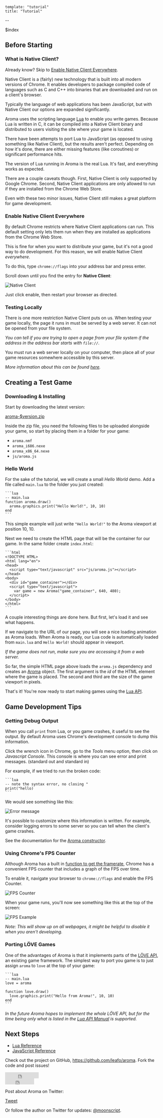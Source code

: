     template: "tutorial"
    title: "Tutorial"
--
<div class="index">$index</div>

## Before Starting

### What is Native Client?

Already know? Skip to [Enable Native Client Everywhere](#enable_native_client_everywhere).

Native Client is a (fairly) new technology that is built into all modern
versions of Chrome. It enables developers to package compiled code of languages
such as C and C++ into binaries that are downloaded and run on a client's
browser.

Typically the language of web applications has been JavaScript, but with Native
Client our options are expanded significantly.

Aroma uses the scripting language [Lua][2] to enable you write games. Because
Lua is written in C, it can be compiled into a Native Client binary and
distributed to users visiting the site where your game is located.

There have been attempts to port Lua to JavaScript (as opposed to using
something like Native Client), but the results aren't perfect. Depending on how
it's done, there are either missing features (like coroutines) or significant
performance hits.

The version of Lua running in Aroma is the real Lua. It's fast, and everything
works as expected.

There are a couple caveats though. First, Native Client is only supported by
Google Chrome. Second, Native Client applications are only allowed to run if
they are installed from the Chrome Web Store.

Even with these two minor issues, Native Client still makes a great platform
for game development.

  [2]: http://www.lua.org

### Enable Native Client Everywhere

By default Chrome restricts where Native Client applications can run. This
default setting only lets them run when they are installed as applications from
the Chrome Web Store.

This is fine for when you want to distribute your game, but it's not a good way
to do development. For this reason, we will enable Native Client *everywhere*.

To do this, type `chrome://flags` into your address bar and press enter.

Scroll down until you find the entry for **Native Client**:

<img src="$root/img/tutorial-1.png" alt="Native Client" />

Just click enable, then restart your browser as directed.

### Testing Locally

There is one more restriction Native Client puts on us. When testing your game
locally, the page it runs in must be served by a web server. It can not be
opened from your file system.

*You can tell if you are trying to open a page from your file system if the
address in the address bar starts with `file://`.*

You must run a web server locally on your computer, then place all of your game
resources somewhere accessible by this server.

*More information about this can be found
[here](https://developers.google.com/native-client/devguide/devcycle/running#Local).*

## Creating a Test Game

### Downloading & Installing

Start by downloading the latest version:

<div><a href="$root/bin/aroma-$version.zip">aroma-$version.zip</a></div>

Inside the zip file, you need the following files to be uploaded alongside your
game, so start by placing them in a folder for your game:

 * `aroma.nmf`
 * `aroma_i686.nexe`
 * `aroma_x86_64.nexe`
 * `js/aroma.js`

### Hello World

For the sake of the tutorial, we will create a small *Hello World* demo. Add a
file called `main.lua` to the folder you just created:

    ```lua
    -- main.lua
    function aroma.draw()
      aroma.graphics.print("Hello World!", 10, 10)
    end
    ```

This simple example will just write `"Hello World!"` to the Aroma viewport at
position 10, 10.

Next we need to create the HTML page that will be the container for our game.
In the same folder create `index.html`:

    ```html
    <!DOCTYPE HTML>
    <html lang="en">
    <head>
      <script type="text/javascript" src="js/aroma.js"></script>
    </head>
    <body>
      <div id="game_container"></div>
      <script type="text/javascript">
        var game = new Aroma("game_container", 640, 480);
      </script>
    </body>
    </html>
    ```

A couple interesting things are done here. But first, let's load it and
see what happens.

If we navigate to the URL of our page, you will see a nice loading animation as
Aroma loads. When Aroma is ready, our Lua code is automatically loaded from
`main.lua` and `Hello World!` should appear in viewport.

*If the game does not run, make sure you are accessing it from a web server.*

So far, the simple HTML page above loads the `aroma.js` dependency and creates
an [Aroma][5] object. The first argument is the *id* of the HTML element where the
game is placed. The second and third are the size of the game viewport in pixels.

That's it! You're now ready to start making games using the [Lua API][4].

## Game Development Tips

### Getting Debug Output

When you call `print` from Lua, or you game crashes, it useful to see the
output. By default Aroma uses Chrome's development console to dump this
information.

Click the wrench icon in Chrome, go to the *Tools* menu option, then click on
*Javascript Console*. This console is where you can see error and print
messages. (standard out and standard in)

For example, if we tried to run the broken code:

    ```lua
    -- note the syntax error, no closing "
    print("hello)
    ```
We would see something like this:

<img src="http://leafo.net/shotsnb/2012-05-12_11-45-39.png" alt="Error message" />

It's possible to customize where this information is written. For example,
consider logging errors to some server so you can tell when the client's game
crashes.

See the documentation for the [Aroma constructor][5].

### Using Chrome's FPS Counter

Although Aroma has a built in [function to get the framerate][6], Chrome has a
convenient FPS counter that includes a graph of the FPS over time.

To enable it, navigate your browser to `chrome://flags` and enable the FPS Counter.

<img src="http://leafo.net/shotsnb/2012-05-12_11-50-51.png" alt="FPS Counter" />

When your game runs, you'll now see something like this at the top of the screen:

<img src="http://leafo.net/shotsnb/2012-05-12_11-51-48.png" alt="FPS Example" />

*Note: This will show up on all webpages, it might be helpful to disable it
when you aren't developing.*

### Porting LÖVE Games

One of the advantages of Aroma is that it implements parts of the [LÖVE
API][8], an existing game framework. The simplest way to port you game is to
just assign `aroma` to `love` at the top of your game:

    ```lua
    -- main.lua
    love = aroma

    function love.draw()
      love.graphics.print("Hello from Aroma!", 10, 10)
    end
    ```
*In the future Aroma hopes to implement the whole LÖVE API, but for the time
being only what is listed in the [Lua API Manual][4] is supported.*

## Next Steps

 * [Lua Reference][4]
 * [JavaScript Reference][3]

Check out the project on GitHub, <https://github.com/leafo/aroma>. Fork the code and post issues!

<div class="github-buttons">
<iframe src="http://markdotto.github.com/github-buttons/github-btn.html?user=leafo&repo=aroma&type=watch&count=true" allowtransparency="true" frameborder="0" scrolling="0" width="110px" height="20px"></iframe>
<br />
<iframe src="http://markdotto.github.com/github-buttons/github-btn.html?user=leafo&repo=aroma&type=fork&count=true" allowtransparency="true" frameborder="0" scrolling="0" width="95px" height="20px"></iframe>
</div>

Post about Aroma on Twitter:

<a href="https://twitter.com/share" class="twitter-share-button" data-url="http://leafo.net/aroma/" data-text="Aroma - The Native Client Game engine powered by Lua #aroma2d" data-count="horizontal" data-via="moonscript">Tweet</a>

Or follow the author on Twitter for updates: [@moonscript](http://twitter.com/moonscript).

 [3]: ./js_reference.html
 [4]: ./reference.html
 [5]: ./js_reference.html#aroma.js.Aroma
 [6]: ./reference.html#aroma.timer.getFPS
 [7]: ./js_reference.html#aroma.js.Aroma.Aroma
 [8]: https://love2d.org/wiki/Main_Page

